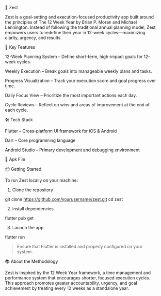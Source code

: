 📅 Zest

Zest is a goal-setting and execution-focused productivity app built around the principles of The 12 Week Year by Brian P. Moran and Michael Lennington. Instead of following the traditional annual planning model, Zest empowers users to redefine their year in 12-week cycles—maximizing clarity, urgency, and results.

🚀 Key Features

12-Week Planning System – Define short-term, high-impact goals for 12-week cycles.

Weekly Execution – Break goals into manageable weekly plans and tasks.

Progress Visualization – Track your execution score and goal progress over time.

Daily Focus View – Prioritize the most important actions each day.

Cycle Reviews – Reflect on wins and areas of improvement at the end of each cycle.


🛠️ Tech Stack

Flutter – Cross-platform UI framework for iOS & Android

Dart – Core programming language

Android Studio – Primary development and debugging environment

📲 Apk File 



📦 Getting Started

To run Zest locally on your machine:

1. Clone the repository

git clone https://github.com/yourusername/zest.git
cd zest


2. Install dependencies

flutter pub get


3. Launch the app

flutter run



> Ensure that Flutter is installed and properly configured on your system.



📚 About the Methodology

Zest is inspired by the 12 Week Year framework, a time management and performance system that encourages shorter, focused execution cycles. This approach promotes greater accountability, urgency, and goal achievement by treating every 12 weeks as a standalone year.
